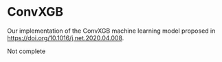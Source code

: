 # ConvXGB

Our implementation of the ConvXGB machine learning model proposed in https://doi.org/10.1016/j.net.2020.04.008.

Not complete
